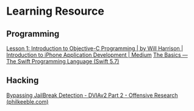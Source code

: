# Learning Resource
## Programming
[Lesson 1: Introduction to Objective-C Programming | by Will Harrison | Introduction to iPhone Application Development | Medium](https://medium.com/ios-objective-creation/lesson-1-introduction-to-objective-c-programming-22f5fe71172)
[The Basics — The Swift Programming Language (Swift 5.7)](https://docs.swift.org/swift-book/LanguageGuide/TheBasics.html)
## Hacking
[Bypassing JailBreak Detection - DVIAv2 Part 2 - Offensive Research (philkeeble.com)](https://philkeeble.com/ios/reverse-engineering/iOS-Bypass-Jailbreak/)